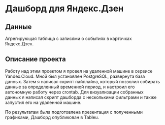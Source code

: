 # Дашборд для Яндекс.Дзен

## Данные
Агрегирующая таблица с записями о событиях в карточках Яндекс.Дзен.
## Описание проекта
Работу над этим проектом я провел на удаленной машине в сервисе Yandex.Cloud. Мной
был установлен PostgreSQL, развернута база данных. Затем я написал скрипт пайплайна,
который позволил собирать данные за определенный временной период, и настроил его
автономную работу через crontab. Для визуализации собранных данных я написал скрипт
дашборда с несколькими фильтрами и также запустил его на удаленной машине. 

По результатам была подготовлена презентация с полученными графиками, Дашборд опубликован в Tableu.
